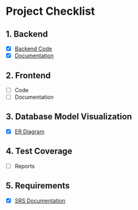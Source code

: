 
# Project Checklist

## 1. Backend
- [x] [Backend Code](https://github.com/Saisri-Gajula/Capstone-Project/tree/main/collectionprocesshandling)
- [x] [Documentation](http://localhost:8080/swagger-ui/index.html#/)

## 2. Frontend
- [ ] Code
- [ ] Documentation

## 3. Database Model Visualization
- [x] [ER Diagram](https://github.com/Saisri-Gajula/Capstone-Project/blob/main/collectionprocesshandling/ER%20Diagram.png)

## 4. Test Coverage
- [ ] Reports

## 5. Requirements
- [x] [SRS Documentation](https://github.com/Saisri-Gajula/Capstone-Project/tree/main#readme)
